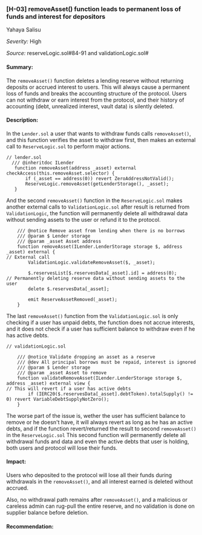 ### [H-03] removeAsset() function leads to permanent loss of funds and interest for depositors

Yahaya Salisu 

_Severity:_ High

_Source:_ reserveLogic.sol#84-91 and validationLogic.sol#


#### Summary:
The `removeAsset()` function deletes a lending reserve without returning deposits or accrued interest to users. This will always cause a permanent loss of funds and breaks the accounting structure of the protocol. Users can not withdraw or earn interest from the protocol, and their history of accounting (debt, unrealized interest, vault data) is silently deleted.



#### Description:
In the  `Lender.sol` a user that wants to withdraw funds calls `removeAsset()`, and this function verifies the asset to withdraw first, then makes an external call to `ReserveLogic.sol` to perform major actions.
 ```solidity
// lender.sol
   /// @inheritdoc ILender
    function removeAsset(address _asset) external checkAccess(this.removeAsset.selector) {
        if (_asset == address(0)) revert ZeroAddressNotValid();
        ReserveLogic.removeAsset(getLenderStorage(), _asset);
    }
```
And the second `removeAsset()` function in the `ReserveLogic.sol` makes another external calls to `ValidationLogic.sol` after result is returned from `ValidationLogic`, the function will permanently delete all withdrawal data without sending assets to the user or refund it to the protocol.
```
    /// @notice Remove asset from lending when there is no borrows
    /// @param $ Lender storage
    /// @param _asset Asset address
    function removeAsset(ILender.LenderStorage storage $, address _asset) external {
// External call 
        ValidationLogic.validateRemoveAsset($, _asset);

        $.reservesList[$.reservesData[_asset].id] = address(0);
// Permanently deleting reserve data without sending assets to the user
        delete $.reservesData[_asset];

        emit ReserveAssetRemoved(_asset);
    }
```
The last `removeAsset()` function from the `ValidationLogic.sol` is only checking if a user has unpaid debts, the function does not accrue interests, and it does not check if a user has sufficient balance to withdraw even if he has active debts.
```solidity
// validationLogic.sol

    /// @notice Validate dropping an asset as a reserve
    /// @dev All principal borrows must be repaid, interest is ignored
    /// @param $ Lender storage
    /// @param _asset Asset to remove
    function validateRemoveAsset(ILender.LenderStorage storage $, address _asset) external view {
// This will revert if a user has active debts 
        if (IERC20($.reservesData[_asset].debtToken).totalSupply() != 0) revert VariableDebtSupplyNotZero(); 
    }
```
The worse part of the issue is, wether the user has sufficient balance to remove or he doesn't have, it will always revert as long as he has an active debts, and if the function revert/returned the result to second `removeAsset()` in the `ReserveLogic.sol` This second function will permanently delete all withdrawal funds and data and even the active debts that user is holding, both users and protocol will lose their funds.



#### Impact:
Users who deposited to the protocol will lose all their funds during withdrawals in the `removeAsset()`, and all interest earned is deleted without accrued.

Also, no withdrawal path remains after `removeAsset()`, and a malicious or careless admin can rug-pull the entire reserve, and no validation is done on supplier balance before deletion.



#### Recommendation: